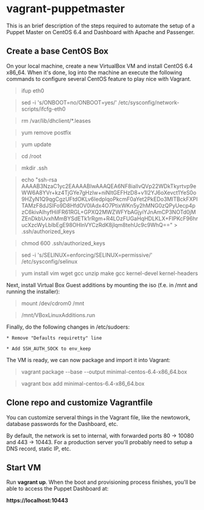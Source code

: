 vagrant-puppetmaster
====================

This is an brief description of the steps required to automate the setup of a Puppet Master on CentOS 6.4  and Dashboard with Apache and Passenger.

## Create a base CentOS Box
On your local machine, create a new VirtualBox VM and install CentOS 6.4 x86_64. When it's done, log into the machine an execute the following commands to configure several CentOS feature to play nice with Vagrant.

> ifup eth0

> sed -i 's/ONBOOT=no/ONBOOT=yes/' /etc/sysconfig/network-scripts/ifcfg-eth0

> rm /var/lib/dhclient/*.leases

> yum remove postfix

> yum update

> cd /root

> mkdir .ssh

> echo "ssh-rsa AAAAB3NzaC1yc2EAAAABIwAAAQEA6NF8iallvQVp22WDkTkyrtvp9eWW6A8YVr+kz4TjGYe7gHzIw+niNltGEFHzD8+v1I2YJ6oXevct1YeS0o9HZyN1Q9qgCgzUFtdOKLv6IedplqoPkcmF0aYet2PkEDo3MlTBckFXPITAMzF8dJSIFo9D8HfdOV0IAdx4O7PtixWKn5y2hMNG0zQPyUecp4pzC6kivAIhyfHilFR61RGL+GPXQ2MWZWFYbAGjyiYJnAmCP3NOTd0jMZEnDkbUvxhMmBYSdETk1rRgm+R4LOzFUGaHqHDLKLX+FIPKcF96hrucXzcWyLbIbEgE98OHlnVYCzRdK8jlqm8tehUc9c9WhQ==" > .ssh/authorized_keys

> chmod 600 .ssh/authorized_keys

> sed -i 's/SELINUX=enforcing/SELINUX=permissive/' /etc/sysconfig/selinux

> yum install vim wget gcc unzip make gcc kernel-devel kernel-headers

Next, install Virtual Box Guest additions by mounting the iso (f.e. in /mnt and running the installer):

> mount /dev/cdrom0 /mnt

> /mnt/VBoxLinuxAdditions.run

Finally, do the following changes in /etc/sudoers:

    * Remove "Defaults requiretty" line
    
    * Add SSH_AUTH_SOCK to env_keep
    
The VM is ready, we can now package and import it into Vagrant: 

> vagrant package --base <name of the VirtualBox VM> --output minimal-centos-6.4-x86_64.box

> vagrant box add <some name> minimal-centos-6.4-x86_64.box

## Clone repo and customize Vagrantfile

You can customize serveral things in the Vagrant file, like the newtowork, database passwords for the Dashboard, etc.

By default, the network is set to internal, with forwarded ports 80 -> 10080 and 443 -> 10443. For a production server you'll probably need to setup a DNS record, static IP, etc.

## Start VM
Run **vagrant up**. When the boot and provisioning process finishes, you'll be able to access the Puppet Dashboard at:

**https://localhost:10443**
